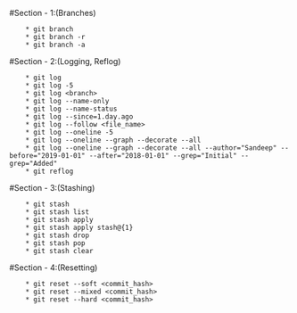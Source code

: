 #Section - 1:(Branches)
```
    * git branch
    * git branch -r
    * git branch -a
```
#Section - 2:(Logging, Reflog)
```
    * git log
    * git log -5
    * git log <branch>
    * git log --name-only
    * git log --name-status
    * git log --since=1.day.ago
    * git log --follow <file_name>
    * git log --oneline -5
    * git log --oneline --graph --decorate --all
    * git log --oneline --graph --decorate --all --author="Sandeep" --before="2019-01-01" --after="2018-01-01" --grep="Initial" --grep="Added"
    * git reflog
```
#Section - 3:(Stashing)
```
    * git stash
    * git stash list
    * git stash apply
    * git stash apply stash@{1}
    * git stash drop
    * git stash pop
    * git stash clear
```
#Section - 4:(Resetting)
```
    * git reset --soft <commit_hash>
    * git reset --mixed <commit_hash>
    * git reset --hard <commit_hash>
```
